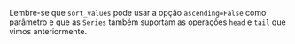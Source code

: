 Lembre-se que `sort_values` pode usar a opção `ascending=False` como parâmetro e que as `Series` também suportam as operações `head` e `tail` que vimos anteriormente.